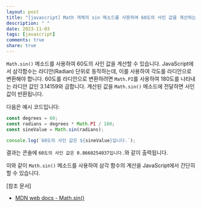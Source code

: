 ```yaml
---
layout: post
title: "[javascript] Math 객체의 sin 메소드를 사용하여 60도의 사인 값을 계산하는 방법은 무엇인가요?"
description: " "
date: 2023-11-03
tags: [javascript]
comments: true
share: true
---
```

`Math.sin()` 메소드를 사용하여 60도의 사인 값을 계산할 수 있습니다. JavaScript에서 삼각함수는 라디안(Radian) 단위로 동작하는데, 이를 사용하여 각도를 라디안으로 변환해야 합니다. 60도를 라디안으로 변환하려면 `Math.PI`를 사용하여 180도를 나타내는 라디안 값인 3.14159와 곱합니다. 계산된 값을 `Math.sin()` 메소드에 전달하면 사인 값이 반환됩니다.

다음은 예시 코드입니다:

```javascript
const degrees = 60;
const radians = degrees * Math.PI / 180;
const sineValue = Math.sin(radians);

console.log(`60도의 사인 값은 ${sineValue}입니다.`);
```

결과는 콘솔에 `60도의 사인 값은 0.8660254037입니다.`와 같이 출력됩니다.

이와 같이 `Math.sin()` 메소드를 사용하여 삼각 함수의 계산을 JavaScript에서 간단히 할 수 있습니다.

[참조 문서]
- [MDN web docs - Math.sin()](https://developer.mozilla.org/ko/docs/Web/JavaScript/Reference/Global_Objects/Math/sin)